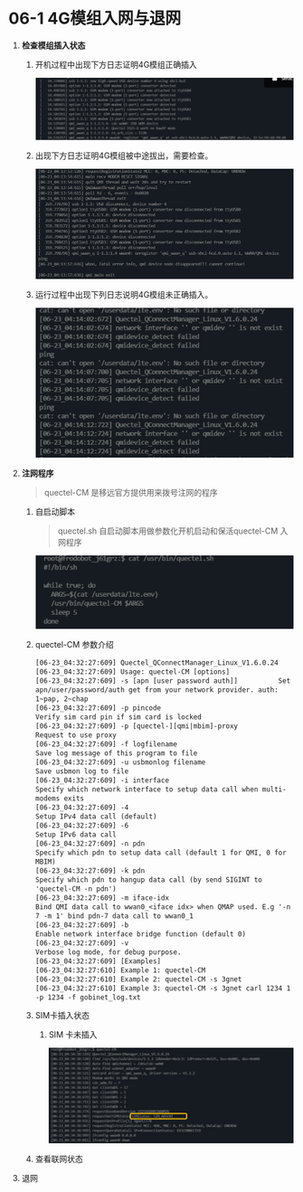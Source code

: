 # 06-1 4G模组入网与退网

1. **检查模组插入状态**

   1. 开机过程中出现下方日志证明4G模组正确插入

      ![](../../png/4g-module-connected.png)

   2. 出现下方日志证明4G模组被中途拔出，需要检查。

      ![](../../png/4g-module-disconnected.png)

   3. 运行过程中出现下列日志说明4G模组未正确插入。

      ![](../../png/4g-module-disconnected-2.png)

2. **注网程序**

   > quectel-CM 是移远官方提供用来拨号注网的程序

   1. 自启动脚本

      > quectel.sh 自启动脚本用做参数化开机启动和保活quectel-CM 入网程序

      ![](../../png/quectel-sh.png)

   2. quectel-CM 参数介绍

      ```shell
      [06-23_04:32:27:609] Quectel_QConnectManager_Linux_V1.6.0.24
      [06-23_04:32:27:609] Usage: quectel-CM [options]
      [06-23_04:32:27:609] -s [apn [user password auth]]          Set apn/user/password/auth get from your network provider. auth: 1~pap, 2~chap
      [06-23_04:32:27:609] -p pincode                             Verify sim card pin if sim card is locked
      [06-23_04:32:27:609] -p [quectel-][qmi|mbim]-proxy          Request to use proxy
      [06-23_04:32:27:609] -f logfilename                         Save log message of this program to file
      [06-23_04:32:27:609] -u usbmonlog filename                  Save usbmon log to file
      [06-23_04:32:27:609] -i interface                           Specify which network interface to setup data call when multi-modems exits
      [06-23_04:32:27:609] -4                                     Setup IPv4 data call (default)
      [06-23_04:32:27:609] -6                                     Setup IPv6 data call
      [06-23_04:32:27:609] -n pdn                                 Specify which pdn to setup data call (default 1 for QMI, 0 for MBIM)
      [06-23_04:32:27:609] -k pdn                                 Specify which pdn to hangup data call (by send SIGINT to 'quectel-CM -n pdn')
      [06-23_04:32:27:609] -m iface-idx                           Bind QMI data call to wwan0_<iface idx> when QMAP used. E.g '-n 7 -m 1' bind pdn-7 data call to wwan0_1
      [06-23_04:32:27:609] -b                                     Enable network interface bridge function (default 0)
      [06-23_04:32:27:609] -v                                     Verbose log mode, for debug purpose.
      [06-23_04:32:27:609] [Examples]
      [06-23_04:32:27:610] Example 1: quectel-CM 
      [06-23_04:32:27:610] Example 2: quectel-CM -s 3gnet 
      [06-23_04:32:27:610] Example 3: quectel-CM -s 3gnet carl 1234 1 -p 1234 -f gobinet_log.txt
      ```

      

   3. SIM卡插入状态

      1. SIM 卡未插入

         ![](../../png/quectel-sim-absent.png)

   4. 查看联网状态

3. 退网